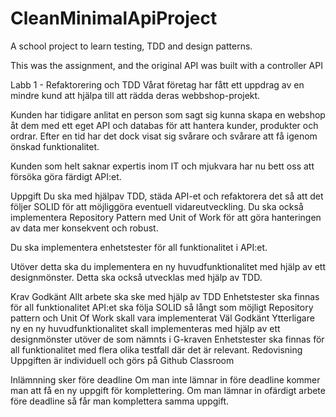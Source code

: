 # CleanMinimalApiProject

A school project to learn testing, TDD and design patterns.

This was the assignment, and the original API was built with a controller API

Labb 1 - Refaktorering och TDD
Vårat företag har fått ett uppdrag av en mindre kund att hjälpa till att rädda deras webbshop-projekt.

Kunden har tidigare anlitat en person som sagt sig kunna skapa en webshop åt dem med ett eget API och databas för att hantera kunder, produkter och ordrar. Efter en tid har det dock visat sig svårare och svårare att få igenom önskad funktionalitet.

Kunden som helt saknar expertis inom IT och mjukvara har nu bett oss att försöka göra färdigt API:et.

Uppgift
Du ska med hjälpav TDD, städa API-et och refaktorera det så att det följer SOLID för att möjliggöra eventuell vidareutveckling. Du ska också implementera Repository Pattern med Unit of Work för att göra hanteringen av data mer konsekvent och robust.

Du ska implementera enhetstester för all funktionalitet i API:et.

Utöver detta ska du implementera en ny huvudfunktionalitet med hjälp av ett designmönster. Detta ska också utvecklas med hjälp av TDD.

Krav
Godkänt
Allt arbete ska ske med hjälp av TDD
Enhetstester ska finnas för all funktionalitet
API:et ska följa SOLID så långt som möjligt
Repository pattern och Unit Of Work skall vara implementerat
Väl Godkänt
Ytterligare ny en ny huvudfunktionalitet skall implementeras med hjälp av ett designmönster utöver de som nämnts i G-kraven
Enhetstester ska finnas för all funktionalitet med flera olika testfall där det är relevant.
Redovisning
Uppgiften är individuell och görs på Github Classroom

Inlämnning sker före deadline
Om man inte lämnar in före deadline kommer man att få en ny uppgift för komplettering. Om man lämnar in ofärdigt arbete före deadline så får man komplettera samma uppgift.
